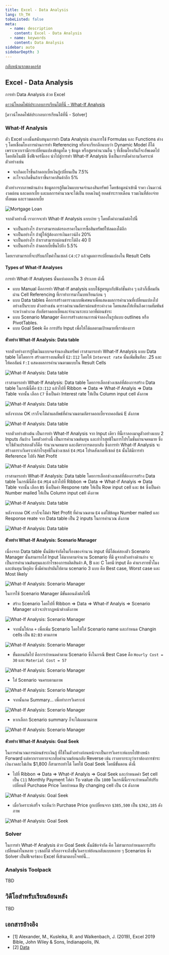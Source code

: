 ```yaml
---
title: Excel - Data Analysis
lang: th_TH
tobeListed: false
meta:
  - name: description
    content: Excel - Data Analysis
  - name: keywords
    content: Data Analysis
sidebar: auto
sidebarDepth: 3
---
```

[กลับหน้าแรกของคอร์ส](/courses/is281/)

## Excel - Data Analysis

การทำ Data Analysis ด้วย Excel

[ดาวน์โหลดไฟล์ประกอบการเรียนได้ที่นี่ - What-If Analysis](</assets/is281/xls/05-DataAnalysisWhatIf.xlsx>)

[ดาวน์โหลดไฟล์ประกอบการเรียนได้ที่นี่ - Solver]

### What-If Analysis

ตัว Excel เองนั้นสนับสนุนการทำ Data Analysis ผ่านการใช้ Formulas และ Functions ต่าง ๆ โดยเชื่อมโยงการผ่านการทำ Referencing หรือจะเรียกอีกแบบว่า Dynamic Model ก็ได้ เพราะหากเรามีการเปลี่ยนแปลงข้อมูลใด ๆ ข้อมูล หรือสูตรคำนวณอื่น ๆ ที่เชื่อมโยงกันก็จะอัพเดตไปโดยอัตโนมัติ ซึ่งฟีเจอร์นี้เอง นำไปสู่การทำ What-If Analysis ซึ่งเป็นการตั้งคำถามวิเคราะห์ ตัวอย่างเช่น

- จะเกิดอะไรขึ้นถ้าดอกเบี้ยเงินกู้เปลี่ยนเป็น 7.5%
- อะไรจะเกิดขึ้นถ้าเราขึ้นราคาสินค้าอีก 5%

ตัวอย่างจากภาพด้านล่าง ข้อมูลการกู้ยืมเงินแบบจดจำนองสินทรัพย์ โดยข้อมูลนำเข้ามี ราคา เงินดาวน์ งวดผ่อน และดอกเบี้ย และผลการคำนวณจะได้เป็น ยอดเงินกู้ ยอดชำระรายเดือน รวมเงินที่ต้องจ่ายทั้งหมด และรวมดอกเบี้ย

![Mortgage Loan](</assets/is281/excel-05-01-mortage-loan.png>)

จากตัวอย่างนี้ เราอาจจะทำ What-If Analysis แบบง่าย ๆ โดยตั้งคำถามดังต่อไปนี้

- จะเป็นอย่างไร ถ้าเราสามารถต่อรองราคาในการซื้อสินทรัพย์ให้ลดลงได้อีก
- จะเป็นอย่างไร ถ้าผู้ให้กู้ต้องการเงินดาวน์ถึง 20%
- จะเป็นอย่างไร ถ้าเราสามารถผ่อนชำระได้ถึง 40 ปี
- จะเป็นอย่างไร ถ้าดอกเบี้ยขึ้นไปถึง 5.5%

โดยเราสามารถที่จะปรับแก้ไขค่าในเซลล์ `C4:C7` แล้วดูผลการเปลี่ยนแปลงใน Result Cells

#### Types of What-If Analyses

การทำ What-If Analyses นั้นแบ่งออกเป็น 3 ประเภท ดังนี้

- แบบ Manual คือการทำ What-If analysis แบบใช้สูตรผูกกับฟังก์ชั่นต่าง ๆ แล้วก็เชื่อมกันผ่าน Cell Referencing ที่เราทำการมาในบทเรียนก่อน ๆ
- แบบ Data tables คือการสร้างตารางแบบพิเศษมาเพื่อแสดงผลการคำนวณที่เปลี่ยนแปลงไปอย่างเป็นระบบ ตัวอย่างเช่น ตารางคำนวณอัตราผ่อนชำระค่างวด โดยแสดงให้เห็นถึงความสัมพันธ์ระหว่างค่างวด กับอัตราดอกเบี้ยและจำนวนระยะเวลาที่ผ่อนชำระ
- แบบ Scenario Manager คือการสร้างสถานการณ์จำลองในรูปแบบ outlines หรือ PivotTables.
- แบบ Goal Seek คือ การปรับ Input เพื่อให้ได้ผลตามเป้าหมายที่เราต้องการ

#### ตัวอย่าง What-If Analysis: Data table

จากตัวอย่างการกู้ยืมเงินแบบจดจำนองสินทรัพย์ เราสามารถทำ What-If Analysis แบบ Data table ได้โดยการ สร้างตารางบนพื้นที่ `E2:I12` โดยให้ `Interest rate` นั้นเพิ่มขึ้นทีละ .25 และให้คอลัมน์ `F:I` แสดงผลการคำนวณตามแบบใน Result Cells

![What-If Analysis: Data table](</assets/is281/excel-05-02-whatif-data-table.png>)

เราสามารถทำ What-If Analysis: Data table โดยการเลือกช่วงเซลล์ที่ต้องการสร้าง Data table ในกรณีนี้คือ `E3:I12` แล้วไปที่ Ribbon => Data => What-if Analyis => Data Table จากนั้น เลือก `C7` ซึ่งเป็นค่า Interest rate ให้เป็น Column input cell ดังภาพ

![What-If Analysis: Data table](</assets/is281/excel-05-03-whatif-data-table.png>)

หลังจากกด OK เราก็จะได้ค่าผลลัพธ์ที่คำนวณตามอัตราดอกเบี้ยจากคอลัมน์ E ดังภาพ

![What-If Analysis: Data table](</assets/is281/excel-05-04-whatif-data-table.png>)

จากตัวอย่างข้างต้น เป็นการทำ What-If Analysis จาก Input เดียว ทีนี้เราลองมาดูตัวอย่างแบบ 2 Inputs กันบ้าง โดยตัวอย่างนี้ เป็นการคำนวณต้นทุน และกำไรสุทธิในการโปรโมชั่นผ่านจดหมาย ซึ่งจะใช้ตัวแปรสองตัวก็คือ จำนวนจดหมาย และอัตราการตอบกลับ ซึ่งการทำ What-If Analysis จะสร้างตารางวิเคราะห์กำไรสุทธิในช่วงเซลล์ `E4:M14` โปรดสังเกตที่เซลล์ `E4` นั้นได้มีการทำ Reference ไปยัง Net Profit

![What-If Analysis: Data table](</assets/is281/excel-05-05-whatif-data-table.png>)

เราสามารถทำ What-If Analysis: Data table โดยการเลือกช่วงเซลล์ที่ต้องการสร้าง Data table ในกรณีนี้คือ `E4:M14` แล้วไปที่ Ribbon => Data => What-if Analyis => Data Table จากนั้น เลือก `B5` ซึ่งเป็นค่า Respone rate ให้เป็น Row input cell และ `B4` ซึ่งเป็นค่า Number mailed ให้เป็น Column input cell ดังภาพ

![What-If Analysis: Data table](</assets/is281/excel-05-06-whatif-data-table.png>)

หลังจากกด OK เราก็จะได้ค่า Net Profit ที่คำนวณตาม `E4` แต่ใช้ข้อมูล Number mailed และ Response reate จาก Data table เป็น 2 inputs ในการคำนวณ ดังภาพ

![What-If Analysis: Data table](</assets/is281/excel-05-07-whatif-data-table.png>)

#### ตัวอย่าง What-If Analysis: Scenario Manager

เนื่องจาก Data table นั้นมีข้อจำกัดในเรื่องของจำนวน input ที่มีได้แค่สองตัว Scenario Manager นั้นสามารถใส่ Input ได้มากตามจำนวน Scenario ที่มี ดูจากตัวอย่างด้านล่าง จะเป็นการคำนวณต้นทุนและกำไรของการผลิตสินค้า A, B และ C โดยมี input คือ ค่าแรงรายชั่วโมง และต้นทุนวัตถุดิบ ซึ่งมีค่าแปรผันไปตาม scenario 3 แบบ คือ Best case, Worst case และ Most likely

![What-If Analysis: Scenario Manager](</assets/is281/excel-05-08-whatif-scenario-manager.png>)

ในการใช้ Scenario Manager มีขั้นตอนดังต่อไปนี้

- สร้าง Scenario โดยไปที่ Ribbon => Data => What-if Analyis => Scenario Manager แล้วจะปรากฏหน้าต่างดังภาพ

![What-If Analysis: Scenario Manager](</assets/is281/excel-05-09-whatif-scenario-manager.png>)

- จากนั้นให้กด `+` เพื่อเพิ่ม Scenario โดยให้ใส่ Scenario name และกำหนด Changin cells เป็น `B2:B3` ตามภาพ

![What-If Analysis: Scenario Manager](</assets/is281/excel-05-10-whatif-scenario-manager.png>)

- ขั้นตอนถัดไป คือการกำหนดค่าตาม Scenario ซึ่งในกรณี Best Case คือ `Hourly Cost = 30` และ `Material Cost = 57`

![What-If Analysis: Scenario Manager](</assets/is281/excel-05-11-whatif-scenario-manager.png>)

- ใส่ Scenario จนครบตามภาพ

![What-If Analysis: Scenario Manager](</assets/is281/excel-05-12-whatif-scenario-manager.png>)

- จากนั้นกด Summary... เพื่อทำการวิเคราะห์

![What-If Analysis: Scenario Manager](</assets/is281/excel-05-13-whatif-scenario-manager.png>)

- หากเลือก Scenario summary ก็จะได้ผลตามภาพ

![What-If Analysis: Scenario Manager](</assets/is281/excel-05-14-whatif-scenario-manager.png>)

#### ตัวอย่าง What-If Analysis: Goal Seek

ในการคำนวณการผ่อนชำระเงินกู้ ที่ใช้ในตัวอย่างก่อนหน้าจะเป็นการวิเคราะห์แบบไปข้างหน้า Forward แต่หากเราอยากจะกลับคำนวณย้อนกลับ Reverse เช่น เราอยากระบุว่าเราต้องการชำระเงินงวดละไม่เกิน $1,800 ก็สามารถทำได้ โดยใช้ Goal Seek โดยมีขั้นตอน ดังนี้

- ไปที่ Ribbon => Data => What-if Analyis => Goal Seek และกำหนดค่า Set cell เป็น `C11` Monthly Payment ใส่ค่า To value เป็น `1800` ในกรณีนี้เราจะกำหนดให้ปรับเปลี่ยนที่ Purchase Price โดยกำหนด By changing cell เป็น `C4` ดังภาพ

![What-If Analysis: Goal Seek](</assets/is281/excel-05-15-whatif-goal-seek.png>)

- เมื่อวิเคราะห์เสร็จ จะเห็นว่า Purchase Price ถูกเปลี่ยนจาก `$385,500` เป็น `$362,185` ดังภาพ

![What-If Analysis: Goal Seek](</assets/is281/excel-05-16-whatif-goal-seek.png>)

### Solver

ในการทำ What-If Analysis ด้วย Goal Seek นั้นมีข้อจำกัด คือ ไม่สามารถกำหนดการปรับเปลี่ยนค่าในหลาย ๆ เซลล์ได้ หรืออาจจะถึงขั้นวิเคราะห์ย้อนกลับแบบหลาย ๆ Scenarios ซึ่ง Solver เป็นฟีเจอร์ของ Excel ที่เข้ามาตอบโจทย์นี้...

### Analysis Toolpack

TBD

## วิดีโอสำหรับเรียนย้อนหลัง

TBD
<!-- <iframe id="ytplayer" type="text/html" width="640" height="360"
  src="https://www.youtube.com/embed/waYa6-sBokQ?autoplay=0&origin=https://mentor2code.com"
  frameborder="0"></iframe> -->

## เอกสารอ้างอิง

- [1] Alexander, M., Kusleika, R. and Walkenbach, J. (2019), Excel 2019 Bible, John Wiley & Sons, Indianapolis, IN.
- [2] [Data](<https://media.wiley.com/product_ancillary/89/11195147/DOWNLOAD/Complete%20book_Worksheet.zip>)
